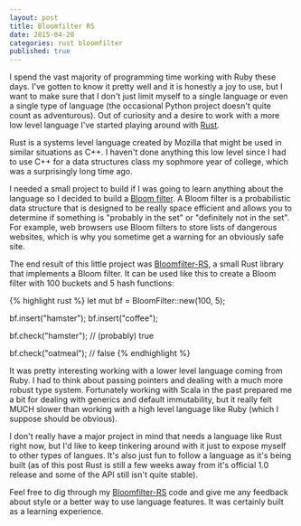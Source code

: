 ```yaml
---
layout: post
title: Bloomfilter RS
date: 2015-04-20
categories: rust bloomfilter
published: true
---
```


I spend the vast majority of programming time working with Ruby these days. I've gotten to know it pretty well and it is honestly a joy to use, but I want to make sure that I don't just limit myself to a single language or even a single type of language (the occasional Python project doesn't quite count as adventurous). Out of curiosity and a desire to work with a more low level language I've started playing around with [Rust](http://www.rust-lang.org/).

Rust is a systems level language created by Mozilla that might be used in similar situations as C++. I haven't done anything this low level since I had to use C++ for a data structures class my sophmore year of college, which was a surprisingly long time ago.

I needed a small project to build if I was going to learn anything about the language so I decided to build a [Bloom filter](http://en.wikipedia.org/wiki/Bloom_filter). A Bloom filter is a probabilistic data structure that is designed to be really space efficient and allows you to determine if something is "probably in the set" or "definitely not in the set". For example, web browsers use Bloom filters to store lists of dangerous websites, which is why you sometime get a warning for an obviously safe site.

The end result of this little project was [Bloomfilter-RS](https://github.com/dorkrawk/bloomfilter-rs), a small Rust library that implements a Bloom filter. It can be used like this to create a Bloom filter with 100 buckets and 5 hash functions:

{% highlight rust %}
let mut bf = BloomFilter::new(100, 5);

bf.insert("hamster");
bf.insert("coffee");

bf.check("hamster");
// (probably) true

bf.check("oatmeal");
// false
{% endhighlight %}

It was pretty interesting working with a lower level language coming from Ruby. I had to think about passing pointers and dealing with a much more robust type system. Fortunately working with Scala in the past prepared me a bit for dealing with generics and default immutability, but it really felt MUCH slower than working with a high level language like Ruby (which I suppose should be obvious).

I don't really have a major project in mind that needs a language like Rust right now, but I'd like to keep tinkering around with it just to expose myself to other types of langues. It's also just fun to follow a language as it's being built (as of this post Rust is still a few weeks away from it's official 1.0 release and some of the API still isn't quite stable).

Feel free to dig through my [Bloomfilter-RS](https://github.com/dorkrawk/bloomfilter-rs) code and give me any feedback about style or a better way to use language features. It was certainly built as a learning experience.